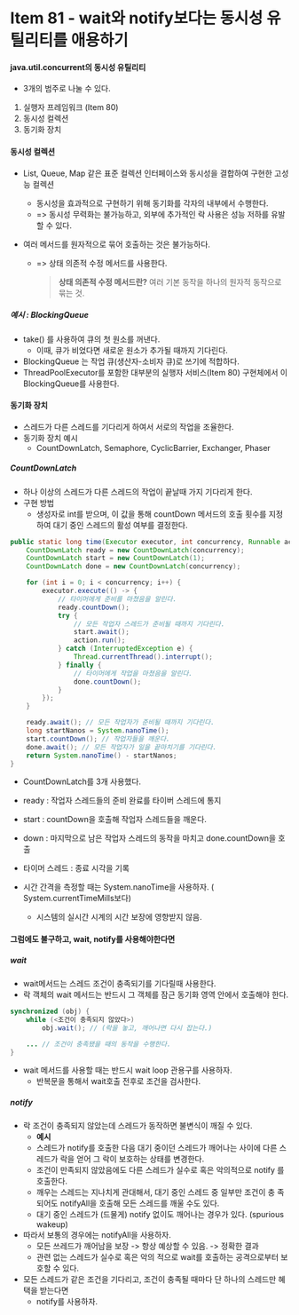 # Item 81 - wait와 notify보다는 동시성 유틸리티를 애용하기

#### java.util.concurrent의 동시성 유틸리티
* 3개의 범주로 나눌 수 있다.
1. 실행자 프레임워크 (Item 80)
2. 동시성 컬렉션
3. 동기화 장치


#### 동시성 컬렉션
* List, Queue, Map 같은 표준 컬렉션 인터페이스와 동시성을 결합하여 구현한 고성능 컬렉션
	* 동시성을 효과적으로 구현하기 위해 동기화를 각자의 내부에서 수행한다.
	* => 동시성 무력화는 불가능하고, 외부에 추가적인 락 사용은 성능 저하를 유발할 수 있다.

* 여러 메서드를 원자적으로 묶어 호출하는 것은 불가능하다.
	* => 상태 의존적 수정 메서드를 사용한다.
		> **상태 의존적 수정 메서드란?** 
		> 여러 기본 동작을 하나의 원자적 동작으로 묶는 것.

##### 예시 : BlockingQueue
* take() 를 사용하여 큐의 첫 원소를 꺼낸다.
	* 이때, 큐가 비었다면 새로운 원소가 추가될 때까지 기다린다.
* BlockingQueue 는 작업 큐(생산자-소비자 큐)로 쓰기에 적합하다. 
* ThreadPoolExecutor를 포함한 대부분의 실행자 서비스(Item 80) 구현체에서 이 BlockingQueue를 사용한다.

#### 동기화 장치
* 스레드가 다른 스레드를 기다리게 하여서 서로의 작업을 조율한다.
* 동기화 장치 예시
	* CountDownLatch, Semaphore, CyclicBarrier, Exchanger, Phaser

##### CountDownLatch
* 하나 이상의 스레드가 다른 스레드의 작업이 끝날때 가지 기다리게 한다.
* 구현 방법
	* 생성자로 int를 받으며, 이 값을 통해 countDown 메서드의 호출 횟수를 지정하여 대기 중인 스레드의 활성 여부를 결정한다.

```java
public static long time(Executor executor, int concurrency, Runnable action) throws InterruptedException {
	CountDownLatch ready = new CountDownLatch(concurrency); 
	CountDownLatch start = new CountDownLatch(1);
	CountDownLatch done = new CountDownLatch(concurrency);

	for (int i = 0; i < concurrency; i++) { 
		executor.execute(() -> {
			// 타이머에게 준비를 마쳤음을 알린다. 
			ready.countDown();
			try {
				// 모든 작업자 스레드가 준비될 때까지 기다린다. 
				start.await();
				action.run();
			} catch (InterruptedException e) { 
				Thread.currentThread().interrupt();
			} finally {
				// 타이머에게 작업을 마쳤음을 알린다.
				done.countDown(); 
			}
		}); 
	}

	ready.await(); // 모든 작업자가 준비될 때까지 기다린다. 
	long startNanos = System.nanoTime(); 
	start.countDown(); // 작업자들을 깨운다. 
	done.await(); // 모든 작업자가 일을 끝마치기를 기다린다. 
	return System.nanoTime() - startNanos;
}
```
* CountDownLatch를 3개 사용했다.
* ready : 작업자 스레드들의 준비 완료를 타이버 스레드에 통지
* start : countDown을 호출해 작업자 스레드들을 깨운다.
* down : 마지막으로 남은 작업자 스레드의 동작을 마치고 done.countDown을 호출
* 타이머 스레드 : 종료 시각을 기록

* 시간 간격을 측정할 때는 System.nanoTime을 사용하자. ( System.currentTimeMills보다)
	* 시스템의 실시간 시계의 시간 보장에 영향받지 않음.


#### 그럼에도 불구하고, wait, notify를 사용해야한다면
##### wait
* wait메서드는 스레드 조건이 충족되기를 기다릴때 사용한다.
* 락 객체의 wait 메서드는 반드시 그 객체를 잠근 동기화 영역 안에서 호출해야 한다.
```java
synchronized (obj) {
	while (<조건이 충족되지 않았다>)
		obj.wait(); // (락을 놓고, 깨어나면 다시 잡는다.) 

	... // 조건이 충족됐을 때의 동작을 수행한다.
}

```
* wait 메서드를 사용할 때는 반드시 wait loop 관용구를 사용하자.
	* 반복문을 통해서 wait호출 전후로 조건을 검사한다.

##### notify
* 락 조건이 충족되지 않았는데 스레드가 동작하면 불변식이 깨질 수 있다.
	* **예시**
	* 스레드가 notify를 호출한 다음 대기 중이던 스레드가 깨어나는 사이에 다른 스레드가 락을 얻어 그 락이 보호하는 상태를 변경한다.
	* 조건이 만족되지 않았음에도 다른 스레드가 실수로 혹은 악의적으로 notify 를 호출한다.
	* 깨우는 스레드는 지나치게 관대해서, 대기 중인 스레드 중 일부만 조건이 충 족되어도 notifyAll을 호출해 모든 스레드를 깨울 수도 있다.
	* 대기 중인 스레드가 (드물게) notify 없이도 깨어나는 경우가 있다. (spurious wakeup)
* 따라서 보통의 경우에는 notifyAll을 사용하자.
	* 모든 쓰레드가 깨어남을 보장 -> 항상 예상할 수 있음. -> 정확한 결과
	* 관련 없는 스레드가 실수로 혹은 악의 적으로 wait를 호출하는 공격으로부터 보호할 수 있다.
* 모든 스레드가 같은 조건을 기다리고, 조건이 충족될 때마다 단 하나의 스레드만 혜택을 받는다면
	* notify를 사용하자.



<!--
```java

```
 -->